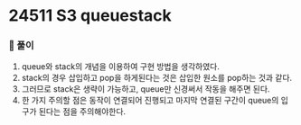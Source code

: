 # 24511 S3 queuestack

### 📂 풀이
1. queue와 stack의 개념을 이용하여 구현 방법을 생각하였다.
2. stack의 경우 삽입하고 pop을 하게된다는 것은 삽입한 원소를 pop하는 것과 같다.
3. 그러므로 stack은 생략이 가능하고, queue만 신경써서 작동을 해주면 된다.
4. 한 가지 주의할 점은 동작이 연결되어 진행되고 마지막 연결된 구간이 queue의 입구가 된다는 점을 주의해야한다.